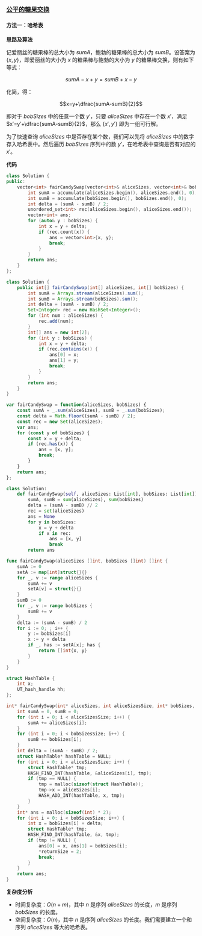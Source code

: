 ### [公平的糖果交换](https://leetcode.cn/problems/fair-candy-swap/solutions/585529/gong-ping-de-tang-guo-jiao-huan-by-leetc-tlam/)

#### 方法一：哈希表

**思路及算法**

记爱丽丝的糖果棒的总大小为 $sumA$，鲍勃的糖果棒的总大小为 $sumB$。设答案为 $\{x,y\}$，即爱丽丝的大小为 $x$ 的糖果棒与鲍勃的大小为 $y$ 的糖果棒交换，则有如下等式：

$$sumA-x+y=sumB+x-y$$

化简，得：

$$x=y+\dfrac{sumA-sumB}{2}$$

即对于 $bobSizes$ 中的任意一个数 $y′$，只要 $aliceSizes$ 中存在一个数 $x′$，满足 $x′=y′+\dfrac{sumA-sumB}{2}$，那么 $\{x′,y′\}$ 即为一组可行解。

为了快速查询 $aliceSizes$ 中是否存在某个数，我们可以先将 $aliceSizes$ 中的数字存入哈希表中。然后遍历 $bobSizes$ 序列中的数 $y′$，在哈希表中查询是否有对应的 $x′$。

**代码**

```C++
class Solution {
public:
    vector<int> fairCandySwap(vector<int>& aliceSizes, vector<int>& bobSizes) {
        int sumA = accumulate(aliceSizes.begin(), aliceSizes.end(), 0);
        int sumB = accumulate(bobSizes.begin(), bobSizes.end(), 0);
        int delta = (sumA - sumB) / 2;
        unordered_set<int> rec(aliceSizes.begin(), aliceSizes.end());
        vector<int> ans;
        for (auto& y : bobSizes) {
            int x = y + delta;
            if (rec.count(x)) {
                ans = vector<int>{x, y};
                break;
            }
        }
        return ans;
    }
};
```

```Java
class Solution {
    public int[] fairCandySwap(int[] aliceSizes, int[] bobSizes) {
        int sumA = Arrays.stream(aliceSizes).sum();
        int sumB = Arrays.stream(bobSizes).sum();
        int delta = (sumA - sumB) / 2;
        Set<Integer> rec = new HashSet<Integer>();
        for (int num : aliceSizes) {
            rec.add(num);
        }
        int[] ans = new int[2];
        for (int y : bobSizes) {
            int x = y + delta;
            if (rec.contains(x)) {
                ans[0] = x;
                ans[1] = y;
                break;
            }
        }
        return ans;
    }
}
```

```JavaScript
var fairCandySwap = function(aliceSizes, bobSizes) {
    const sumA = _.sum(aliceSizes), sumB = _.sum(bobSizes);
    const delta = Math.floor((sumA - sumB) / 2);
    const rec = new Set(aliceSizes);
    var ans;
    for (const y of bobSizes) {
        const x = y + delta;
        if (rec.has(x)) {
            ans = [x, y];
            break;
        }
    }
    return ans;
};
```

```Python
class Solution:
    def fairCandySwap(self, aliceSizes: List[int], bobSizes: List[int]) -> List[int]:
        sumA, sumB = sum(aliceSizes), sum(bobSizes)
        delta = (sumA - sumB) // 2
        rec = set(aliceSizes)
        ans = None
        for y in bobSizes:
            x = y + delta
            if x in rec:
                ans = [x, y]
                break
        return ans
```

```Go
func fairCandySwap(aliceSizes []int, bobSizes []int) []int {
    sumA := 0
    setA := map[int]struct{}{}
    for _, v := range aliceSizes {
        sumA += v
        setA[v] = struct{}{}
    }
    sumB := 0
    for _, v := range bobSizes {
        sumB += v
    }
    delta := (sumA - sumB) / 2
    for i := 0; ; i++ {
        y := bobSizes[i]
        x := y + delta
        if _, has := setA[x]; has {
            return []int{x, y}
        }
    }
}
```

```C
struct HashTable {
    int x;
    UT_hash_handle hh;
};

int* fairCandySwap(int* aliceSizes, int aliceSizesSize, int* bobSizes, int bobSizesSize, int* returnSize) {
    int sumA = 0, sumB = 0;
    for (int i = 0; i < aliceSizesSize; i++) {
        sumA += aliceSizes[i];
    }
    for (int i = 0; i < bobSizesSize; i++) {
        sumB += bobSizes[i];
    }
    int delta = (sumA - sumB) / 2;
    struct HashTable* hashTable = NULL;
    for (int i = 0; i < aliceSizesSize; i++) {
        struct HashTable* tmp;
        HASH_FIND_INT(hashTable, &aliceSizes[i], tmp);
        if (tmp == NULL) {
            tmp = malloc(sizeof(struct HashTable));
            tmp->x = aliceSizes[i];
            HASH_ADD_INT(hashTable, x, tmp);
        }
    }
    int* ans = malloc(sizeof(int) * 2);
    for (int i = 0; i < bobSizesSize; i++) {
        int x = bobSizes[i] + delta;
        struct HashTable* tmp;
        HASH_FIND_INT(hashTable, &x, tmp);
        if (tmp != NULL) {
            ans[0] = x, ans[1] = bobSizes[i];
            *returnSize = 2;
            break;
        }
    }
    return ans;
}
```

**复杂度分析**

- 时间复杂度：$O(n+m)$，其中 $n$ 是序列 $aliceSizes$ 的长度，$m$ 是序列 $bobSizes$ 的长度。
- 空间复杂度：$O(n)$，其中 $n$ 是序列 $aliceSizes$ 的长度。我们需要建立一个和序列 $aliceSizes$ 等大的哈希表。
